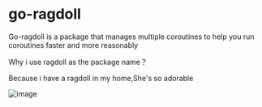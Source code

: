 # go-ragdoll
Go-ragdoll is a package that manages multiple coroutines to help you run coroutines faster and more reasonably

Why i use ragdoll as the package name？

Because i have a ragdoll in my home,She's so adorable

![image](https://user-images.githubusercontent.com/76086546/173734237-0115097f-051e-4894-b442-29bb824e8ea8.png)
